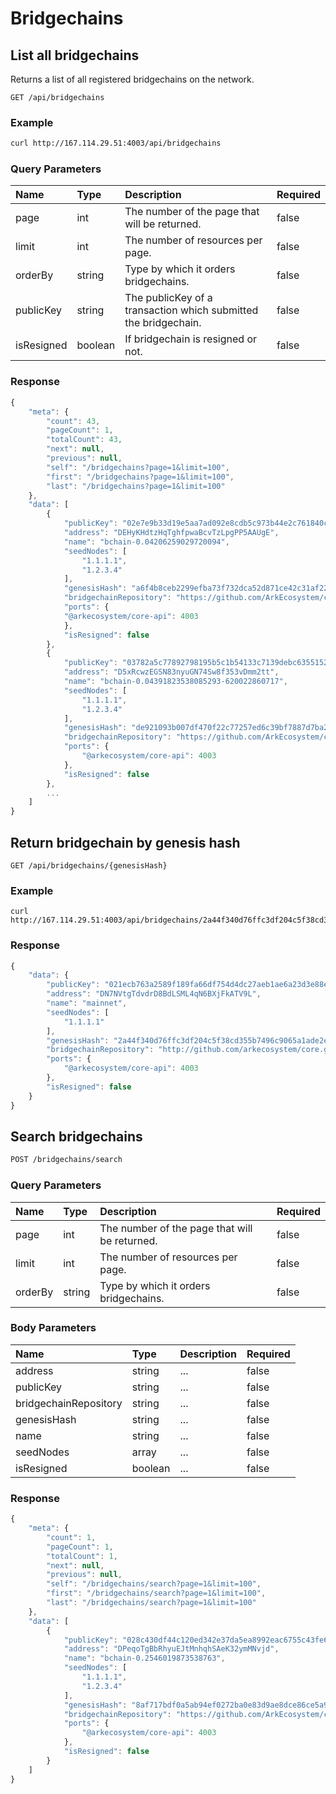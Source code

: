 # Bridgechains

## List all bridgechains

Returns a list of all registered bridgechains on the network.

```text
GET /api/bridgechains
```

### Example

```bash
curl http://167.114.29.51:4003/api/bridgechains
```

### Query Parameters

| Name | Type | Description | Required |
| :--- | :--- | :--- | :--- |
| page | int | The number of the page that will be returned. | false |
| limit | int | The number of resources per page. | false |
| orderBy | string | Type by which it orders bridgechains. | false |
| publicKey | string | The publicKey of a transaction which submitted the bridgechain. | false |
| isResigned | boolean | If bridgechain is resigned or not. | false |

### Response

```javascript
{
    "meta": {
        "count": 43,
        "pageCount": 1,
        "totalCount": 43,
        "next": null,
        "previous": null,
        "self": "/bridgechains?page=1&limit=100",
        "first": "/bridgechains?page=1&limit=100",
        "last": "/bridgechains?page=1&limit=100"
    },
    "data": [
        {
            "publicKey": "02e7e9b33d19e5aa7ad092e8cdb5c973b44e2c761840c64a1abbe5571bb317d464",
            "address": "DEHyKHdtzHqTghfpwaBcvTzLpgPP5AAUgE",
            "name": "bchain-0.04206259029720094",
            "seedNodes": [
                "1.1.1.1",
                "1.2.3.4"
            ],
            "genesisHash": "a6f4b8ceb2299efba73f732dca52d871ce42c31af22eca1e7f8f16083daac6f6",
            "bridgechainRepository": "https://github.com/ArkEcosystem/core",
            "ports": {
            "@arkecosystem/core-api": 4003
            },
            "isResigned": false
        },
        {
            "publicKey": "03782a5c77892798195b5c1b54133c7139debc63551523ee37e5b4d0be6a7e7fe4",
            "address": "D5xRcwzEGSN83nyuGN74Sw8f353vDmm2tt",
            "name": "bchain-0.04391823538085293-620022860717",
            "seedNodes": [
                "1.1.1.1",
                "1.2.3.4"
            ],
            "genesisHash": "de921093b007df470f22c77257ed6c39bf7887d7ba28bafbde71e124e5125b67",
            "bridgechainRepository": "https://github.com/ArkEcosystem/core",
            "ports": {
                "@arkecosystem/core-api": 4003
            },
            "isResigned": false
        },
        ...
    ]
}
```

##   Return bridgechain by genesis hash

```text
GET /api/bridgechains/{genesisHash}
```

### Example

```text
curl http://167.114.29.51:4003/api/bridgechains/2a44f340d76ffc3df204c5f38cd355b7496c9065a1ade2ef92071436bd72e867
```

### Response

```javascript
{
    "data": {
        "publicKey": "021ecb763a2589f189fa66df754d4dc27aeb1ae6a23d3e88e536beb8f57852ef5c",
        "address": "DN7NVtgTdvdrD8BdLSML4qN6BXjFkATV9L",
        "name": "mainnet",
        "seedNodes": [
            "1.1.1.1"
        ],
        "genesisHash": "2a44f340d76ffc3df204c5f38cd355b7496c9065a1ade2ef92071436bd72e867",
        "bridgechainRepository": "http://github.com/arkecosystem/core.git",
        "ports": {
            "@arkecosystem/core-api": 4003
        },
        "isResigned": false
    }
}
```



## Search bridgechains

```bash
POST /bridgechains/search
```

### Query Parameters

| Name | Type | Description | Required |
| :--- | :--- | :--- | :--- |
| page | int | The number of the page that will be returned. | false |
| limit | int | The number of resources per page. | false |
| orderBy | string | Type by which it orders bridgechains. | false |

### Body Parameters

| Name | Type | Description | Required |
| :--- | :--- | :--- | :--- |
| address | string | ... | false |
| publicKey | string | ... | false |
| bridgechainRepository | string | ... | false |
| genesisHash | string | ... | false |
| name | string | ... | false |
| seedNodes | array | ... | false |
| isResigned | boolean | ... | false |

### Response

```javascript
{
    "meta": {
        "count": 1,
        "pageCount": 1,
        "totalCount": 1,
        "next": null,
        "previous": null,
        "self": "/bridgechains/search?page=1&limit=100",
        "first": "/bridgechains/search?page=1&limit=100",
        "last": "/bridgechains/search?page=1&limit=100"
    },
    "data": [
        {
            "publicKey": "028c430df44c120ed342e37da5ea8992eac6755c43fe6a6a870b02ae81a943ba75",
            "address": "DPeqoTgBbRhyuEJtMnhqhSAeK32ymMNvjd",
            "name": "bchain-0.2546019873538763",
            "seedNodes": [
                "1.1.1.1",
                "1.2.3.4"
            ],
            "genesisHash": "8af717bdf0a5ab94ef0272ba0e83d9ae8dce86ce5a9614ab1cacd9b417214ed3",
            "bridgechainRepository": "https://github.com/ArkEcosystem/core",
            "ports": {
                "@arkecosystem/core-api": 4003
            },
            "isResigned": false
        }
    ]
}
```

